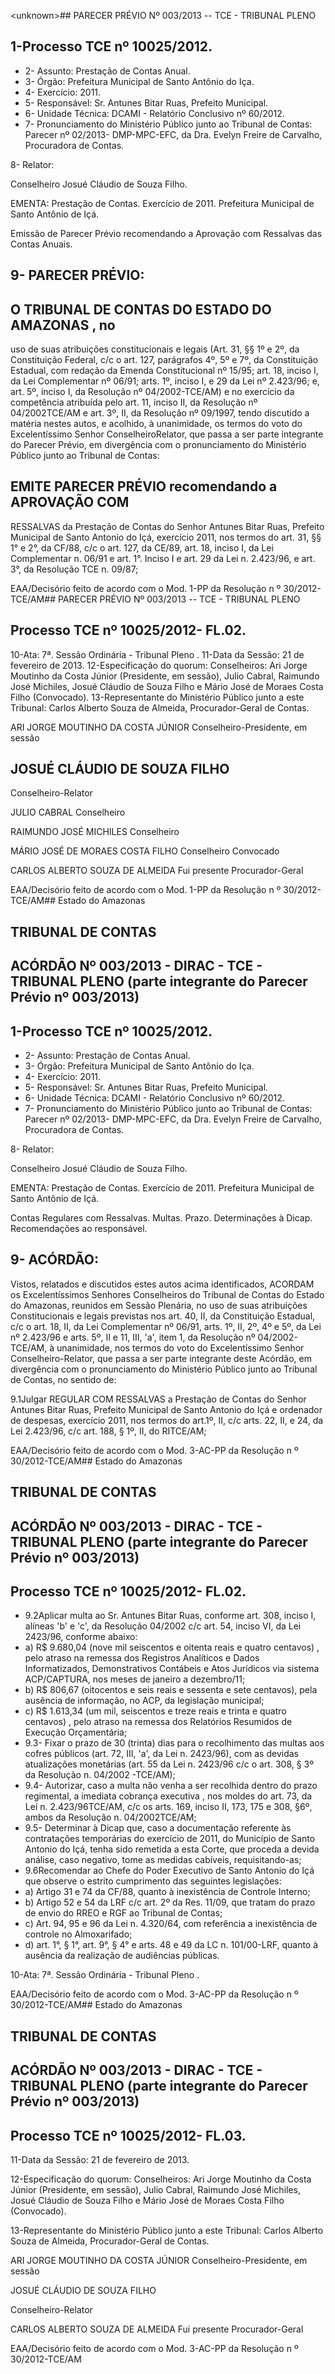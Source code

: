 &lt;unknown&gt;## PARECER PRÉVIO Nº 003/2013 -- TCE - TRIBUNAL PLENO

## 1-Processo TCE nº 10025/2012.

- 2- Assunto: Prestação de Contas Anual.
- 3- Órgão: Prefeitura Municipal de Santo Antônio do Iça.
- 4- Exercício: 2011.
- 5- Responsável: Sr. Antunes Bitar Ruas, Prefeito Municipal.
- 6- Unidade Técnica: DCAMI - Relatório Conclusivo nº 60/2012.
- 7-  Pronunciamento  do Ministério Público  junto  ao Tribunal  de Contas: Parecer  nº 02/2013- DMP-MPC-EFC, da Dra. Evelyn Freire de Carvalho, Procuradora de Contas.

8- Relator:

Conselheiro Josué Cláudio de Souza Filho.

EMENTA: Prestação de Contas. Exercício de 2011. Prefeitura Municipal de Santo Antônio de Içá.

Emissão de Parecer Prévio recomendando a Aprovação com Ressalvas das Contas Anuais.

## 9- PARECER PRÉVIO:

## O  TRIBUNAL  DE  CONTAS  DO  ESTADO  DO  AMAZONAS ,  no

uso  de  suas  atribuições  constitucionais  e  legais  (Art.  31,  §§  1º  e  2º,  da  Constituição Federal, c/c o art. 127, parágrafos 4º, 5º e 7º, da Constituição Estadual, com redação da Emenda Constitucional nº 15/95; art. 18, inciso I, da Lei Complementar nº 06/91; arts. 1º, inciso I, e 29 da Lei nº 2.423/96; e, art. 5º, inciso I, da Resolução nº 04/2002-TCE/AM) e no exercício da competência atribuída pelo art. 11, inciso II, da Resolução nº 04/2002TCE/AM e art. 3º, II, da Resolução nº 09/1997, tendo discutido a matéria nestes autos, e acolhido,  à  unanimidade,  os  termos  do  voto  do  Excelentíssimo  Senhor  ConselheiroRelator,  que  passa  a  ser  parte  integrante  do  Parecer  Prévio,  em  divergência  com  o pronunciamento do Ministério Público junto ao Tribunal de Contas:

## EMITE PARECER PRÉVIO recomendando a APROVAÇÃO COM

RESSALVAS da Prestação de Contas do Senhor Antunes Bitar Ruas, Prefeito Municipal de Santo Antonio do Içá, exercício 2011, nos termos do art. 31, §§ 1° e 2°, da CF/88, c/c o art. 127, da CE/89, art. 18, inciso I, da Lei Complementar n. 06/91 e art. 1°. Inciso I e art. 29 da Lei n. 2.423/96, e art. 3°, da Resolução TCE n. 09/87;

EAA/Decisório feito de acordo com o Mod. 1-PP da Resolução n º 30/2012-TCE/AM## PARECER PRÉVIO Nº 003/2013 -- TCE - TRIBUNAL PLENO

## Processo TCE nº 10025/2012- FL.02.

10-Ata: 7ª. Sessão Ordinária - Tribunal Pleno . 11-Data da Sessão: 21 de fevereiro de 2013. 12-Especificação  do  quorum: Conselheiros: Ari Jorge Moutinho  da  Costa  Júnior (Presidente, em sessão), Julio Cabral, Raimundo José Michiles, Josué Cláudio de Souza Filho e Mário José de Moraes Costa Filho (Convocado). 13-Representante do Ministério Público junto a este Tribunal: Carlos Alberto Souza de Almeida, Procurador-Geral de Contas.

ARI JORGE MOUTINHO DA COSTA JÚNIOR Conselheiro-Presidente, em sessão

## JOSUÉ CLÁUDIO DE SOUZA FILHO

Conselheiro-Relator

JULIO CABRAL Conselheiro

RAIMUNDO JOSÉ MICHILES Conselheiro

MÁRIO JOSÉ DE MORAES COSTA FILHO Conselheiro Convocado

CARLOS ALBERTO SOUZA DE ALMEIDA Fui presente Procurador-Geral

EAA/Decisório feito de acordo com o Mod. 1-PP da Resolução n º 30/2012-TCE/AM## Estado do Amazonas

## TRIBUNAL DE CONTAS

## ACÓRDÃO Nº 003/2013 - DIRAC - TCE - TRIBUNAL PLENO (parte integrante do Parecer Prévio nº 003/2013)

## 1-Processo TCE nº 10025/2012.

- 2- Assunto: Prestação de Contas Anual.
- 3- Órgão: Prefeitura Municipal de Santo Antônio do Iça.
- 4- Exercício: 2011.
- 5- Responsável: Sr. Antunes Bitar Ruas, Prefeito Municipal.
- 6- Unidade Técnica: DCAMI - Relatório Conclusivo nº 60/2012.
- 7-  Pronunciamento  do  Ministério  Público  junto  ao  Tribunal  de  Contas: Parecer  nº 02/2013- DMP-MPC-EFC, da Dra. Evelyn Freire de Carvalho, Procuradora de Contas.

8- Relator:

Conselheiro Josué Cláudio de Souza Filho.

EMENTA: Prestação  de  Contas.  Exercício  de  2011. Prefeitura Municipal de Santo Antônio de Içá.

Contas Regulares com  Ressalvas. Multas. Prazo. Determinações à Dicap. Recomendações ao responsável.

## 9- ACÓRDÃO:

Vistos,  relatados  e  discutidos  estes  autos  acima  identificados,  ACORDAM  os Excelentíssimos Senhores  Conselheiros  do  Tribunal  de  Contas  do  Estado  do  Amazonas, reunidos em Sessão Plenária, no uso de suas atribuições Constitucionais e legais previstas nos art. 40, II, da Constituição Estadual, c/c o art. 18, II, da Lei Complementar nº 06/91, arts. 1º,  II,  2º,  4º  e  5º,  da  Lei  nº  2.423/96  e  arts.  5º,  II  e  11,  III,  'a',  item  1,  da  Resolução  nº 04/2002-TCE/AM, à unanimidade, nos termos do voto do Excelentíssimo Senhor Conselheiro-Relator, que passa a ser parte integrante deste Acórdão, em divergência com o pronunciamento do Ministério Público junto ao Tribunal de Contas, no sentido de:

9.1Julgar REGULAR COM RESSALVAS a  Prestação  de Contas  do  Senhor Antunes Bitar Ruas, Prefeito Municipal de Santo Antonio do Içá e ordenador de despesas, exercício 2011, nos termos do art.1º, II, c/c arts. 22, II, e 24, da Lei 2.423/96, c/c art. 188, § 1º, II, do RITCE/AM;

EAA/Decisório feito de acordo com o Mod. 3-AC-PP da Resolução n º 30/2012-TCE/AM## Estado do Amazonas

## TRIBUNAL DE CONTAS

## ACÓRDÃO Nº 003/2013 - DIRAC - TCE - TRIBUNAL PLENO (parte integrante do Parecer Prévio nº 003/2013)

## Processo TCE nº 10025/2012- FL.02.

- 9.2Aplicar  multa  ao  Sr.  Antunes  Bitar  Ruas, conforme  art.  308,  inciso  I, alíneas  'b'  e  'c',  da  Resolução  04/2002  c/c  art.  54,  inciso  VI,  da  Lei  2423/96,  conforme abaixo:
- a) R$ 9.680,04 (nove mil seiscentos e oitenta reais e quatro centavos) , pelo atraso  na  remessa  dos  Registros  Analíticos  e  Dados  Informatizados,  Demonstrativos Contábeis e Atos Jurídicos via sistema ACP/CAPTURA,  nos  meses  de  janeiro a dezembro/11;
- b) R$  806,67  (oitocentos  e  seis  reais  e  sessenta  e  sete  centavos), pela ausência de informação, no ACP, da legislação municipal;
- c) R$ 1.613,34 (um mil, seiscentos e treze reais e trinta e quatro centavos) , pelo atraso na remessa dos Relatórios Resumidos de Execução Orçamentária;
- 9.3- Fixar o prazo de 30 (trinta) dias para o recolhimento das multas aos cofres públicos (art. 72, III, 'a', da Lei n. 2423/96), com as devidas atualizações monetárias (art. 55 da Lei n. 2423/96 c/c o art. 308, § 3º da Resolução n. 04/2002 -TCE/AM);
- 9.4-  Autorizar,  caso  a  multa  não  venha  a  ser  recolhida  dentro  do  prazo regimental, a imediata cobrança executiva ,  nos  moldes do art. 73, da Lei n. 2.423/96TCE/AM, c/c os arts. 169, inciso II, 173, 175 e 308, §6º, ambos da Resolução n. 04/2002TCE/AM;
- 9.5- Determinar à Dicap que, caso a documentação referente às contratações temporárias  do  exercício  de  2011,  do  Município  de  Santo  Antonio  do  Içá,  tenha  sido remetida  a  esta  Corte,  que  proceda  a  devida  análise,  caso  negativo,  tome  as  medidas cabíveis, requisitando-as;
- 9.6Recomendar ao Chefe do Poder Executivo de Santo Antonio do Içá que observe o estrito cumprimento das seguintes legislações:
- a) Artigo 31 e 74 da CF/88, quanto à inexistência de Controle Interno;
- b) Artigo 52 e 54 da LRF c/c art. 2º da Res. 11/09, que tratam do prazo de envio do RREO e RGF ao Tribunal de Contas;
- c) Art. 94, 95 e 96 da Lei n. 4.320/64, com referência a inexistência de controle no Almoxarifado;
- d) art.  1°,  §  1°,  art.  9°,  §  4°  e  arts.  48  e  49  da  LC  n.  101/00-LRF,  quanto  à ausência da realização de audiências públicas.

10-Ata: 7ª. Sessão Ordinária - Tribunal Pleno .

EAA/Decisório feito de acordo com o Mod. 3-AC-PP da Resolução n º 30/2012-TCE/AM## Estado do Amazonas

## TRIBUNAL DE CONTAS

## ACÓRDÃO Nº 003/2013 - DIRAC - TCE - TRIBUNAL PLENO (parte integrante do Parecer Prévio nº 003/2013)

## Processo TCE nº 10025/2012- FL.03.

11-Data da Sessão: 21 de fevereiro de 2013.

12-Especificação do quorum: Conselheiros: Ari Jorge Moutinho da Costa Júnior (Presidente, em sessão), Julio Cabral, Raimundo José  Michiles, Josué Cláudio de Souza Filho e Mário José de Moraes Costa Filho (Convocado).

13-Representante do Ministério Público junto a este Tribunal: Carlos Alberto Souza de Almeida, Procurador-Geral de Contas.

ARI JORGE MOUTINHO DA COSTA JÚNIOR Conselheiro-Presidente, em sessão

JOSUÉ CLÁUDIO DE SOUZA FILHO

Conselheiro-Relator

CARLOS ALBERTO SOUZA DE ALMEIDA Fui presente Procurador-Geral

EAA/Decisório feito de acordo com o Mod. 3-AC-PP da Resolução n º 30/2012-TCE/AM